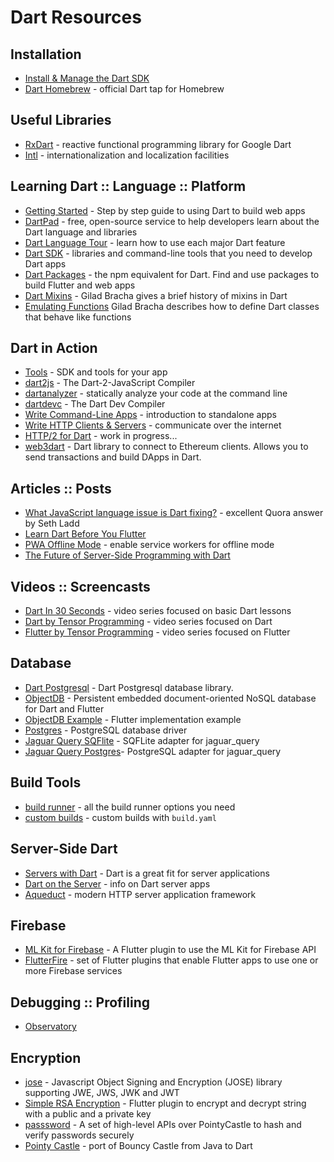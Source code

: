 # Dart Resources

## Installation
  - [Install & Manage the Dart SDK](https://webdev.dartlang.org/tools/sdk#install)
  - [Dart Homebrew](https://github.com/dart-lang/homebrew-dart) - official Dart tap for Homebrew

## Useful Libraries 
  - [RxDart](https://pub.dartlang.org/packages/rxdart) - reactive functional programming library for Google Dart
  - [Intl](https://pub.dartlang.org/packages/intl) - internationalization and localization facilities

## Learning Dart :: Language :: Platform
  - [Getting Started](https://webdev.dartlang.org/guides/get-started) - Step by step guide to using Dart to build web apps
  - [DartPad](https://dartpad.dartlang.org/) - free, open-source service to help developers learn about the Dart language and libraries
  - [Dart Language Tour](https://www.dartlang.org/guides/language/language-tour) - learn how to use each major Dart feature
  - [Dart SDK](https://www.dartlang.org/tools/sdk) - libraries and command-line tools that you need to develop Dart apps
  - [Dart Packages](https://pub.dartlang.org/) - the npm equivalent for Dart. Find and use packages to build Flutter and web apps
  - [Dart Mixins](https://www.dartlang.org/articles/language/mixins) - Gilad Bracha gives a brief history of mixins in Dart
  - [Emulating Functions](https://www.dartlang.org/articles/language/emulating-functions) Gilad Bracha describes how to define Dart classes that behave like functions

## Dart in Action
  - [Tools](https://www.dartlang.org/tools) - SDK and tools for your app
  - [dart2js](https://webdev.dartlang.org/tools/dart2js) - The Dart-2-JavaScript Compiler
  - [dartanalyzer](https://github.com/dart-lang/sdk/tree/master/pkg/analyzer_cli#dartanalyzer) - statically analyze your code at the command line
  - [dartdevc](https://webdev.dartlang.org/tools/dartdevc) - The Dart Dev Compiler
  - [Write Command-Line Apps](https://www.dartlang.org/tutorials/dart-vm/cmdline) - introduction to standalone apps
  - [Write HTTP Clients & Servers](https://www.dartlang.org/tutorials/dart-vm/httpserver) - communicate over the internet
  - [HTTP/2 for Dart](https://github.com/dart-lang/http2) - work in progress...
  - [web3dart](https://pub.dartlang.org/packages/web3dart) - Dart library to connect to Ethereum clients. Allows you to send transactions and build DApps in Dart.

## Articles :: Posts
  - [What JavaScript language issue is Dart fixing?](https://bit.ly/2PPEjEF) - excellent Quora answer by Seth Ladd
  - [Learn Dart Before You Flutter](https://bit.ly/2AYtybe)
  - [PWA Offline Mode](https://bit.ly/2qHjLQN) - enable service workers for offline mode
  - [The Future of Server-Side Programming with Dart](https://bit.ly/2OBn71d)

## Videos :: Screencasts
  - [Dart In 30 Seconds](https://www.youtube.com/results?search_query=%23DartIn30Seconds) - video series focused on basic Dart lessons
  - [Dart by Tensor Programming](https://bit.ly/2JUbmlO) - video series focused on Dart
  - [Flutter by Tensor Programming](https://bit.ly/2AZPMcL) - video series focused on Flutter

## Database
  - [Dart Postgresql](https://github.com/xxgreg/dart_postgresql) - Dart Postgresql database library.
  - [ObjectDB](https://pub.dartlang.org/packages/objectdb) - Persistent embedded document-oriented NoSQL database for Dart and Flutter
  - [ObjectDB Example](https://github.com/netz-chat/flutter_examples/blob/master/objectdb/listview/lib/main.dart) - Flutter implementation example
  - [Postgres](https://pub.dartlang.org/packages/postgres) - PostgreSQL database driver
  - [Jaguar Query SQFlite](https://pub.dartlang.org/packages/jaguar_query_sqflite) - SQFLite adapter for jaguar_query
  - [Jaguar Query Postgres](https://pub.dartlang.org/packages/jaguar_query_postgres)- PostgreSQL adapter for jaguar_query

## Build Tools
  - [build runner](https://github.com/dart-lang/build/blob/master/docs/getting_started.md) - all the build runner options you need
  - [custom builds](https://github.com/dart-lang/build/blob/master/build_config/README.md) - custom builds with `build.yaml` 

## Server-Side Dart
  - [Servers with Dart](https://dart-lang.github.io/server/) - Dart is a great fit for server applications
  - [Dart on the Server](https://dart-lang.github.io/server/server.html) - info on Dart server apps
  - [Aqueduct](https://pub.dartlang.org/packages/aqueduct) - modern HTTP server application framework

## Firebase
- [ML Kit for Firebase](https://pub.dartlang.org/packages/firebase_ml_vision) - A Flutter plugin to use the ML Kit for Firebase API
- [FlutterFire](https://github.com/flutter/plugins/blob/master/FlutterFire.md) - set of Flutter plugins that enable Flutter apps to use one or more Firebase services

## Debugging :: Profiling
  - [Observatory](http://dart-lang.github.io/observatory/)

## Encryption
  - [jose](https://github.com/appsup-dart/jose) - Javascript Object Signing and Encryption (JOSE) library supporting JWE, JWS, JWK and JWT
  - [Simple RSA Encryption](https://pub.dartlang.org/packages/simple_rsa) - Flutter plugin to encrypt and decrypt string with a public and a private key
  - [passsword](https://pub.dartlang.org/packages/password) - A set of high-level APIs over PointyCastle to hash and verify passwords securely
  - [Pointy Castle](https://github.com/PointyCastle/pointycastle) - port of Bouncy Castle from Java to Dart
  
